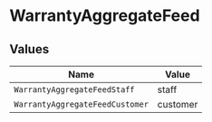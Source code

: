 # WarrantyAggregateFeed


## Values

| Name                            | Value                           |
| ------------------------------- | ------------------------------- |
| `WarrantyAggregateFeedStaff`    | staff                           |
| `WarrantyAggregateFeedCustomer` | customer                        |
